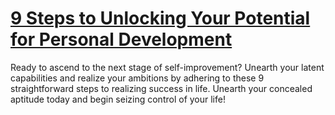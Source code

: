 
# [9 Steps to Unlocking Your Potential for Personal Development](https://www.mindhaste.com/t/personal-growth/9-steps-to-unlocking-your-potential-for-personal-development-348)

Ready to ascend to the next stage of self-improvement? Unearth your latent capabilities and realize your ambitions by adhering to these 9 straightforward steps to realizing success in life. Unearth your concealed aptitude today and begin seizing control of your life!
    